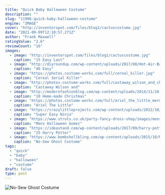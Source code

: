 ```yaml
---
title: "Quick Baby Halloween Costume"
description: ""
slug: "11996-quick-baby-halloween-costume"
engine: "IMAGE"
cover: "http://inventorspot.com/files/blog1/cactuscostume.jpg"
date: "2021-09-09T12:10:57.271Z"
author: "Frank Maxwell"
ratingValue: "2.6"
reviewCount: "16"
images:
  - image: "http://inventorspot.com/files/blog1/cactuscostume.jpg"
    caption: "15 Easy Last"
  - image: "http://diyroundup.com/wp-content/uploads/2017/08/Hot-Air-Balloon-Costume.jpg"
    caption: "40 Easy"
  - image: "https://photos.costume-works.com/full/cereal_killer.jpg"
    caption: "Cereal Serial Killer"
  - image: "http://photos.costume-works.com/full/castaway_wilson_and_chuck_noland2.jpg"
    caption: "Castaway Wilson and"
  - image: "http://modernfashionblog.com/wp-content/uploads/2014/11/10-Home-made-Christmas-Tree-Costume-Ideas-For-Girls-Kids-2014-6.jpg"
    caption: "10 Home-made Christmas"
  - image: "https://photos.costume-works.com/full/ariel_the_little_mermaid3.jpg"
    caption: "Ariel The Little"
  - image: "https://crazylittleprojects.com/wp-content/uploads/2012/10/Ninjagocostume.jpg"
    caption: "Super Easy Ninja"
  - image: "https://www.struts.co.uk/party-fancy-dress-shop/images/mens-gomez-addams-costume_01.jpg"
    caption: "Mens Halloween Gomez"
  - image: "https://ideastand.com/wp-content/uploads/2017/09/harry-potter-costumes/13-harry-potter-halloween-costume-diy.jpg"
    caption: "25 Harry Potter"
  - image: "https://www.bombshellbling.com/wp-content/uploads/2015/10/No-Sew-Ghost-Poncho-Costume-3.jpg"
    caption: "No-Sew Ghost Costume"
tags:
  - "quick"
  - "baby"
  - "halloween"
  - "costume"
draft: false
type: post
---
```



![No-Sew Ghost Costume](https://www.bombshellbling.com/wp-content/uploads/2015/10/No-Sew-Ghost-Poncho-Costume-3.jpg "No-Sew Ghost Costume")


<!--inArticleAds-->

<!--galleryOne-->


<!--inArticleAds-->

<!--galleryTwo-->


<!--galleryThree-->

